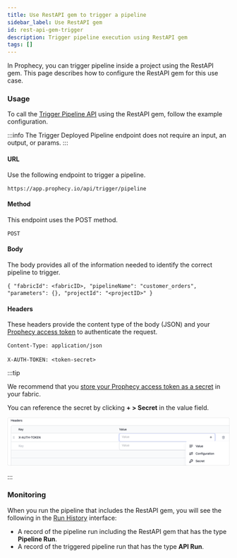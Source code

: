 ```yaml
---
title: Use RestAPI gem to trigger a pipeline
sidebar_label: Use RestAPI gem
id: rest-api-gem-trigger
description: Trigger pipeline execution using RestAPI gem
tags: []
---
```


In Prophecy, you can trigger pipeline inside a project using the RestAPI gem. This page describes how to configure the RestAPI gem for this use case.

### Usage

To call the [Trigger Pipeline API](/api/trigger-pipeline/trigger-pipeline-api) using the RestAPI gem, follow the example configuration.

:::info
The Trigger Deployed Pipeline endpoint does not require an input, an output, or params.
:::

#### URL

Use the following endpoint to trigger a pipeline.

```
https://app.prophecy.io/api/trigger/pipeline
```

#### Method

This endpoint uses the POST method.

```
POST
```

#### Body

The body provides all of the information needed to identify the correct pipeline to trigger.

```
{ "fabricId": <fabricID>, "pipelineName": "customer_orders", "parameters": {}, "projectId": "<projectID>" }
```

#### Headers

These headers provide the content type of the body (JSON) and your [Prophecy access token](docs/api/index.md) to authenticate the request.

```
Content-Type: application/json

X-AUTH-TOKEN: <token-secret>
```

:::tip

We recommend that you [store your Prophecy access token as a secret](/core/prophecy-fabrics/#secrets) in your fabric.

You can reference the secret by clicking **+ > Secret** in the value field.

![img](img/restapi-secret.png)

:::

### Monitoring

When you run the pipeline that includes the RestAPI gem, you will see the following in the [Run History](/analysts/monitoring#run-history) interface:

- A record of the pipeline run including the RestAPI gem that has the type **Pipeline Run**.
- A record of the triggered pipeline run that has the type **API Run**.
